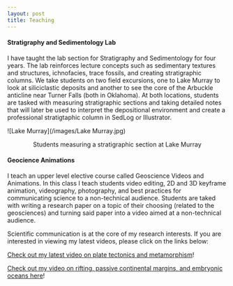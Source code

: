 ```yaml
---
layout: post
title: Teaching
---
```

#### Stratigraphy and Sedimentology Lab
I have taught the lab section for Stratigraphy and Sedimentology for four years. The lab reinforces lecture concepts such as sedimentary textures and structures, ichnofacies, trace fossils, and creating stratigraphic columns. We take students on two field excursions, one to Lake Murray to look at siliciclastic deposits and another to see the core of the Arbuckle anticline near Turner Falls (both in Oklahoma). At both locations, students are tasked with measuring stratigraphic sections and taking detailed notes that will later be used to interpret the depositional environment and create a professional stratigtaphic column in SedLog or Illustrator. 

![Lake Murray](/images/Lake Murray.jpg)
<center>Students measuring a stratigraphic section at Lake Murray</center>

#### Geocience Animations
I teach an upper level elective course called Geoscience Videos and Animations. In this class I teach students video editing, 2D and 3D keyframe animation, videography, photography, and best practices for communicating science to a non-technical audience. Students are taked with writing a research paper on a topic of their choosing (related to the geosciences) and turning said paper into a video aimed at a non-technical audience. 

Scientific communication is at the core of my research interests. If you are interested in viewing my latest videos, please click on the links below:

[Check out my latest video on plate tectonics and metamorphism](https://www.youtube.com/watch?v=dxTFkfzPX-s&t=237s)!

[Check out my video on rifting, passive continental margins, and embryonic oceans here](https://www.youtube.com/watch?v=HQqrfIVkctM&t)!






